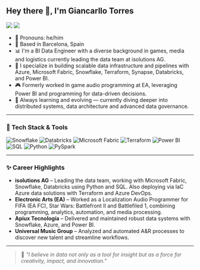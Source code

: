 <h2>Hey there 👋, I'm Giancarllo Torres</h2>

<a href="https://github.com/giancarllotorres"><img src="https://img.shields.io/badge/github-000000.svg?style=for-the-badge&logo=github&logoColor=white"></a>
<a href="https://www.linkedin.com/in/giancarllotorres/"><img src="https://img.shields.io/badge/linkedin-0077B5.svg?style=for-the-badge&logo=linkedin&logoColor=white"></a>

<ul>
  <li>💬 Pronouns: he/him</li>
  <li>📍 Based in Barcelona, Spain</li>
  <li>📊 I'm a BI Data Engineer with a diverse background in games, media and logistics currently leading the data team at isolutions AG.</li>
  <li>💼 I specialize in building scalable data infrastructure and pipelines with Azure, Microsoft Fabric, Snowflake, Terraform, Synapse, Databricks, and Power BI.</li>
  <li>🎮 Formerly worked in game audio programming at EA, leveraging Power BI and programming for data-driven decisions. </li>
  <li>🌱 Always learning and evolving — currently diving deeper into distributed systems, data architecture and advanced data governance.</li>
</ul>

---

### 🚀 Tech Stack & Tools

<div align="left"> <img src="https://img.shields.io/badge/Snowflake-29B5E8?style=for-the-badge&logo=snowflake&logoColor=white" alt="Snowflake" /> <img src="https://img.shields.io/badge/Databricks-E41F24?style=for-the-badge&logo=databricks&logoColor=white" alt="Databricks" /> <img src="https://img.shields.io/badge/Microsoft%20Fabric-000000?style=for-the-badge&logo=microsoft&logoColor=white" alt="Microsoft Fabric" /> <img src="https://img.shields.io/badge/Terraform-7B42BC?style=for-the-badge&logo=terraform&logoColor=white" alt="Terraform" /> <img src="https://img.shields.io/badge/Power%20BI-F2C811?style=for-the-badge&logo=powerbi&logoColor=black" alt="Power BI" /> <img src="https://img.shields.io/badge/SQL-003B57?style=for-the-badge&logo=sqlite&logoColor=white" alt="SQL" /> <img src="https://img.shields.io/badge/Python-3776AB?style=for-the-badge&logo=python&logoColor=white" alt="Python" /> <img src="https://img.shields.io/badge/PySpark-E34A27?style=for-the-badge&logo=apachespark&logoColor=white" alt="PySpark" /> </div>

---

### ✨ Career Highlights

- **isolutions AG** – Leading the data team, working with Microsoft Fabric, Snowflake, Databricks using Python and SQL. Also deploying via IaC Azure data solutions with Terraform and Azure DevOps.
- **Electronic Arts (EA)** – Worked as a Localization Audio Programmer for FIFA (EA FC), Star Wars: Battlefront II and Battlefiled 1, combining programming, analytics, automation, and media processing.
- **Apiux Tecnología** – Delivered and maintained robust data systems with Snowflake, Azure, and Power BI.
- **Universal Music Group** – Analyzed and automated A&R processes to discover new talent and streamline workflows.

---

> 🧠 *"I believe in data not only as a tool for insight but as a force for creativity, impact, and innovation."*

